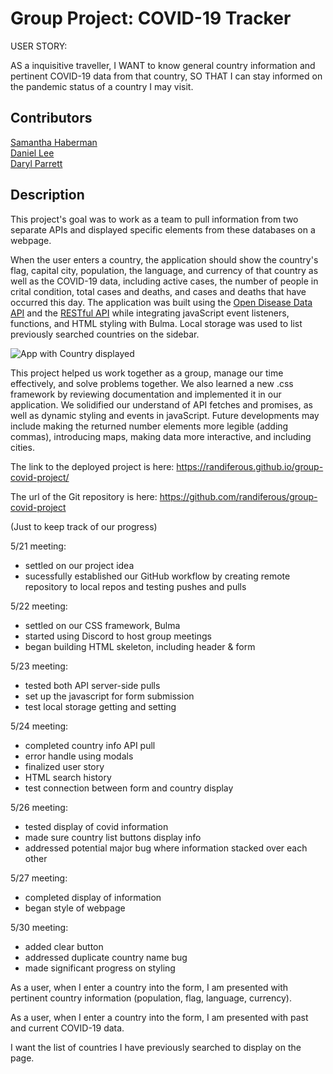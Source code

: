 # Group Project: COVID-19 Tracker

USER STORY:

AS a inquisitive traveller, 
I WANT to know general country information and pertinent COVID-19 data from that country,
SO THAT I can stay informed on the pandemic status of a country I may visit.

## Contributors

[Samantha Haberman](https://github.com/Samantha-Ruth)  
[Daniel Lee](https://github.com/randiferous)  
[Daryl Parrett](https://github.com/HenryTheRed85)

## Description

This project's goal was to work as a team to pull information from two separate APIs and displayed specific elements from these databases on a webpage.

When the user enters a country, the application should show the country's flag, capital city, population, the language, and currency of that country as well as the COVID-19 data, including active cases, the number of people in crital condition, total cases and deaths, and cases and deaths that have occurred this day.  The application was built using the [Open Disease Data API](https://corona.lmao.ninja/) and the [RESTful API](https://restcountries.com/) while integrating javaScript event listeners, functions, and HTML styling with Bulma.  Local storage was used to list previously searched countries on the sidebar. 



![App with Country displayed](https://user-images.githubusercontent.com/64170123/171307462-5df3cd3d-3039-49b6-8940-c78743756b16.jpg)



This project helped us work together as a group, manage our time effectively, and solve problems together.  We also learned a new .css framework by reviewing documentation and implemented it in our application.   We solidified our understand of API fetches and promises, as well as dynamic styling and events in javaScript.  Future developments may include making the returned number elements more legible (adding commas), introducing maps, making data more interactive, and including cities. 


The link to the deployed project is here: https://randiferous.github.io/group-covid-project/

The url of the Git repository is here: https://github.com/randiferous/group-covid-project


(Just to keep track of our progress)

5/21 meeting:
- settled on our project idea
- sucessfully established our GitHub workflow by creating remote repository to local repos and testing pushes and pulls

5/22 meeting:
- settled on our CSS framework, Bulma
- started using Discord to host group meetings
- began building HTML skeleton, including header & form

5/23 meeting:
- tested both API server-side pulls
- set up the javascript for form submission
- test local storage getting and setting

5/24 meeting:
- completed country info API pull
- error handle using modals
- finalized user story
- HTML search history
- test connection between form and country display

5/26 meeting:
- tested display of covid information
- made sure country list buttons display info
- addressed potential major bug where information stacked over each other

5/27 meeting:
- completed display of information
- began style of webpage

5/30 meeting:
- added clear button
- addressed duplicate country name bug
- made significant progress on styling



As a user, when I enter a country into the form, I am presented 
with pertinent country information (population, flag, language, 
currency). 

As a user, when I enter a country into the form, I am presented 
with past and current COVID-19 data. 

I want the list of countries I have previously searched to display on the page. 
